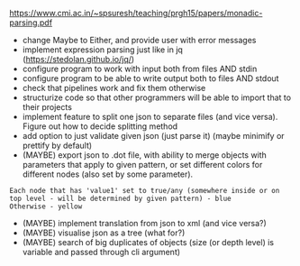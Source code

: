 https://www.cmi.ac.in/~spsuresh/teaching/prgh15/papers/monadic-parsing.pdf

- change Maybe to Either, and provide user with error messages
- implement expression parsing just like in jq (https://stedolan.github.io/jq/)
- configure program to work with input both from files AND stdin
- configure program to be able to write output both to files AND stdout
- check that pipelines work and fix them otherwise
- structurize code so that other programmers will be able to import that to their projects
- implement feature to split one json to separate files (and vice versa). Figure out how to decide splitting method
- add option to just validate given json (just parse it) (maybe minimify or prettify by default)
- (MAYBE) export json to .dot file, with ability to merge objects with parameters that apply to given pattern, or set different colors for different nodes (also set by some parameter).
```Example:
Each node that has 'value1' set to true/any (somewhere inside or on top level - will be determined by given pattern) - blue
Otherwise - yellow
```
- (MAYBE) implement translation from json to xml (and vice versa?)
- (MAYBE) visualise json as a tree (what for?)
- (MAYBE) search of big duplicates of objects (size (or depth level) is variable and passed through cli argument)

